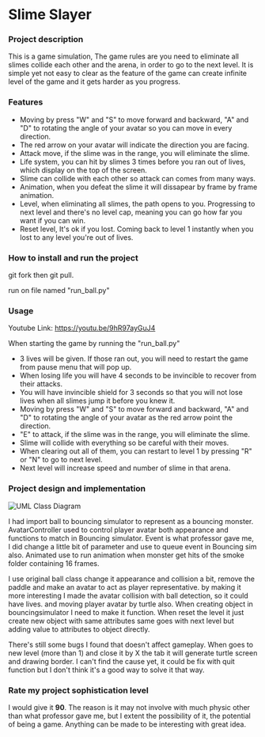 # Slime Slayer

### Project description
This is a game simulation, The game rules are you need to eliminate all slimes collide each other and the arena, in order to go to the next level.
It is simple yet not easy to clear as the feature of the game can create infinite level of the game and it gets harder as you progress.

### Features
- Moving by press "W" and "S" to move forward and backward, "A" and "D" to rotating the angle of your avatar so you can move in every direction.
- The red arrow on your avatar will indicate the direction you are facing.
- Attack move, if the slime was in the range, you will eliminate the slime.
- Life system, you can hit by slimes 3 times before you ran out of lives, which display on the top of the screen.
- Slime can collide with each other so attack can comes from many ways.
- Animation, when you defeat the slime it will dissapear by frame by frame animation.
- Level, when eliminating all slimes, the path opens to you. Progressing to next level and there's no level cap, meaning you can go how far you want if you can win.
- Reset level, It's ok if you lost. Coming back to level 1 instantly when you lost to any level you're out of lives.

### How to install and run the project

git fork then git pull.

run on file named "run_ball.py"

### Usage
Youtube Link: https://youtu.be/9hR97ayGuJ4

When starting the game by running the "run_ball.py"
- 3 lives will be given. If those ran out, you will need to restart the game from pause menu that will pop up.
- When losing life you will have 4 seconds to be invincible to recover from their attacks.
- You will have invincible shield for 3 seconds so that you will not lose lives when all slimes jump it before you knew it.
- Moving by press "W" and "S" to move forward and backward, "A" and "D" to rotating the angle of your avatar as the red arrow point the direction.
- "E" to attack, if the slime was in the range, you will eliminate the slime.
- Slime will collide with everything so be careful with their moves.
- When clearing out all of them, you can restart to level 1 by pressing "R" or "N" to go to next level.
- Next level will increase speed and number of slime in that arena.

### Project design and implementation

![UML Class Diagram](https://cdn.discordapp.com/attachments/1311006911818109010/1318245611216048189/UML_class.jpeg?ex=67619f65&is=67604de5&hm=da74c6bc9b6832cd196207699965e4e7ac0a3adf90651f65a2ca3b64024813e9&)

I had import ball to bouncing simulator to represent as a bouncing monster. AvatarController used to control player avatar
both appearance and functions to match in Bouncing simulator. Event is what professor gave me, I did change a little bit of parameter
and use to queue event in Bouncing sim also. Animated use to run animation when monster get hits of the smoke folder containing 16 frames.

I use original ball class change it appearance and collision a bit, remove the paddle and make an avatar to act as player representative.
by making it more interesting I made the avatar collision with ball detection, so it could have lives. and moving player avatar by turtle also.
When creating object in bouncingsimulator I need to make it function. When reset the level it just create new object with same attributes
same goes with next level but adding value to attributes to object directly.

There's still some bugs I found that doesn't affect gameplay. When goes to new level (more than 1) and close it by X the tab
it will generate turtle screen and drawing border. I can't find the cause yet, it could be fix with quit function but
I don't think it's a good way to solve it that way.

### Rate my project sophistication level
I would give it **90**. The reason is it may not involve with much physic other than what professor gave me,
but I extent the possibility of it, the potential of being a game. Anything can be made to be interesting with great idea.

